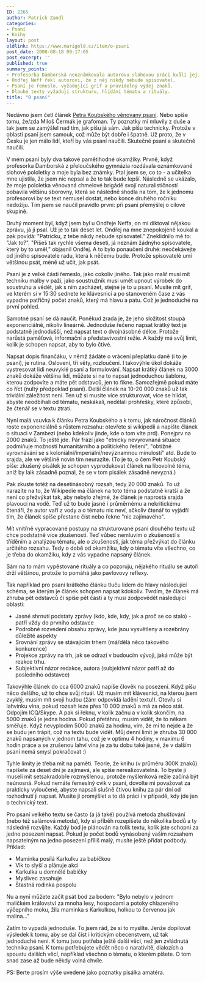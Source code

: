 ```yaml
---
ID: 2265
author: Patrick Zandl
categories:
- Psaní
- Knihy
layout: post
oldlink: https://www.marigold.cz/item/o-psani
post_date: 2008-08-18 09:17:05
post_excerpt: ''
published: true
summary_points:
- Profesorka Damborská neoznámkovala autorovu slohovou práci kvůli její naturalističnosti.
- Ondřej Neff řekl autorovi, že z něj nikdy nebude spisovatel.
- Psaní je řemeslo, vyžadující grif a pravidelný výdej znaků.
- Dlouhé texty vyžadují strukturu, hlídání tématu a rituály.
title: "O psaní"
---
```


Nedávno jsem četl článek <a href="http://ideesfixes.blogspot.com/2008/05/je-milo-emk-grafoman.html">Petra Koubského věnovaný psaní</a>. Nebo spíše tomu, že/zda Miloš Čermák je grafoman.  Ty poznatky mi mluvily z duše a tak jsem se zamýšlel nad tím, jak píšu já sám. Jak píšu technicky. Protože v oblasti psaní jsem samouk, což může být dobře i špatně. Už proto, že v Česku je jen málo lidí, kteří by vás psaní naučili. Skutečné psaní a skutečně naučili. 

V mém psaní byly dva takové pamětihodné okamžiky. Prvně, když profesorka Damborská z přeloučského gymnázia rozdávala oznámkované slohové pololetky a moje byla bez známky. Ptal jsem se, co to - a učitelka mne ujistila, že jsem nic nepsal a že to tak bude lepší. Následně se ukázalo, že moje pololetka věnovaná chmelové brigádě svojí naturalističností pobavila většinu sborovny, která se následně shodla na tom, že k jednomu profesorovi by se text nemusel dostat, nebo konce druhého ročníku nedožiju. Tím jsem se naučil pravidlo první: při psaní přemýšlej o cílové skupině.

<!--more-->

Druhý moment byl, když jsem byl u Ondřeje Neffa, on mi diktoval nějakou zprávu, já ji psal. Už je to tak deset let. Ondřej na mne znepokojeně koukal a pak povídá: "Patricku, z tebe nikdy nebude spisovatel." Zneklidnilo mě to: "Jak to?". "Píšeš tak rychle všema deseti, já neznám žádnýho spisovatele, který by to uměl," objasnil Ondřej. A to bylo ponaučení druhé: neočekávejte od jiného spisovatele radu, která k něčemu bude. Protože spisovatelé umí většinou psát, méně už učit, jak psát. 

Psaní je z velké části řemeslo, jako cokoliv jiného. Tak jako malíř musí mít techniku malby v paži, jako soustružník musí umět upnout výrobek do soustruhu a vědět, jak s ním zacházet, stejné je to u psaní. Musíte mít grif, ve kterém si v 15:30 sednete ke klávesnici a po stanoveném čase z vás vypadne patřičný počet znaků, který má hlavu a patu. Což je jednoduché na první pohled. 

Samotné psaní se dá naučit. Poněkud zrada je, že jeho složitost stoupá exponenciálně, nikoliv lineárně. Jednoduše řečeno napsat krátký text je podstatně jednodušší, než napsat text o dvojnásobné délce. Protože narůstá paměťová, informační a představivostní režie. A každý má svůj limit, kolik je schopen napsat, aby to bylo čtivé. 

Napsat dopis finančáku, v němž žádáte o vrácení přeplatku daně (i to je psaní), je rutina. Oslovení, tři věty, rozloučení. I takovýhle úkol dokáže vystresovat lidi neuvyklé psaní a formulování. Napsat krátký článek na 3000 znaků dokáže většina lidí, můžete si na to napsat jednoduchou šablonu, kterou zodpovíte a máte pět odstavců, jen to fikne. Samozřejmě pokud máte co říct (nultý předpoklad psaní). Delší článek na 10-20 000 znaků už tak triviální záležitost není. Ten už si musíte více strukturovat, více se hlídat, abyste neodbíhali od tématu, neskákali, nedělali prohřešky, které způsobí, že čtenář se v textu ztratí. 

Nyní malá vsuvka k článku Petra Koubského a k tomu, jak náročnost článků roste exponenciálně s růstem rozsahu: otevřete si wikipedii a napište článek o situaci v Zambezi (nebo kdekoliv jinde, kde o tom víte prd). Ponejprv na 2000 znaků. To ještě jde. Pár frází jako "etnicky nevyrovnaná situace podmiňuje možnosti humanitárního a politického řešení", "obtížné vyrovnávání se s koloniální/imperiální/nevýznamnou minulostí" atd. Bude to srajda, ale ve většině novin tím neurazíte. (To je to, o čem Petr Koubský píše: zkušený pisálek je schopen vyprodukovat článek na libovolné téma, aniž by laik zásadně poznal, že se v tom pisálek zásadně nevyzná.)

Pak zkuste totéž na desetinásobný rozsah, tedy 20 000 znaků. To už narazíte na to, že Wikipedie má článek na toto téma podstatně kratší a že není co přežvýkat tak, aby nebylo zřejmé, že článek je naprostá srajda plavoucí na vodě. Teď už to bude jasné i průměrnému a nekritickému čtenáři, že autor vaří z vody a o tématu nic neví, ačkoliv čtenář to vyjádří tím, že článek spíše přestane číst nebo řekne "nic zajímavého". 

Mít vnitřně vypracované postupy na strukturované psaní dlouhého textu už chce podstatně více zkušeností. Teď vůbec nemluvím o zkušeností s tříděním a analýzou tématu, ale o zkušenosti, jak téma přežvýkat do článku určitého rozsahu. Tedy o době od okamžiku, kdy o tématu víte všechno, co je třeba do okamžiku, kdy z vás vypadne napsaný článek. 

Sám na to mám vypěstované rituály a co pozoruju, nějakého rituálu se autoři drží většinou, protože to pomáhá jako pavlovovy reflexy. 

Tak například pro psaní krátkého článku tluču lidem do hlavy následující schéma, se kterým je článek schopen napsat kdokoliv. Tvrdím, že článek má zhruba pět odstavců či spíše pět části a ty musí zodpovědět následující oblasti:

<ul>
<li>Jasné shrnutí podstaty zprávy (kdo, kde, kdy, jak a proč se co stalo) - patří vždy do prvního odstavce</li>
<li>Podrobné rozvedení obsahu zprávy, kde jsou vysvětleny a rozebrány důležité aspekty</li>
<li>Srovnání zprávy se stávajícím trhem (má/dělá něco takového konkurence)</li>
<li>Projekce zprávy na trh, jak se odrazí v budoucím vývoji, jaká může být reakce trhu.</li> 
<li>Subjektivní názor redakce, autora (subjektivní názor patří až do posledního odstavce) </li>
</ul>

Takovýhle článek do cca 6000 znaků napíše člověk na posezení. Když píšu něco delšího, už to chce svůj rituál. Už musím mít klávesnici, na kterou jsem zvyklý, musím mít svoji hudbu (žánr odpovídá ladění textu!). Otevřu si lahvinku vína, pokud rozsah leze přes 10 000 znaků a má za něco stát. Odpojím ICQ/Skype. A pak si řeknu, v kolik začnu a v kolik skončím, na 5000 znaků je jedna hodina. Pokud přetáhnu, musím vidět, že to někam směřuje. Když nevyplodím 5000 znaků za hodinu, vím, že mi to nejde a že se budu jen trápit, což na textu bude vidět. Můj denní limit je zhruba 30 000 znaků napsaných v jednom tahu, což je v optimu 4 hodiny, v maximu 6 hodin práce a se zrušenou lahví vína je za tu dobu také jasné, že v dalším psaní nemá smysl pokračovat :)

Tyhle limity je třeba mít na paměti. Teorie, že knihu (v průměru 300K znaků) napíšete za deset dní je zajímavá, ale spíše nerealizovatelná. To byste ji museli mít setsakradobře rozmyšlenou, protože myšlenková režie začíná být neúnosná. Pokud nemáte řemeslný cvik v psaní, dovolte mi považovat za prakticky vyloučené, abyste napsali slušně čtivou knihu za pár dní od rozhodnutí ji napsat. Musíte ji promýšlet a to dá práci i v případě, kdy jde jen o technický text. 

Pro psaní velkého textu se často (a já také) používá metoda zhušťování (nebo též salámová metoda), kdy si příběh rozepíšete do několika bodů a ty následně rozvíjíte. Každý bod je plánován na tolik textu, kolik jste schopni za jedno posezení napsat. Pokud je počet bodů vynásobený vaším rozsahem napsatelným na jedno posezení příliš malý, musíte ještě přidat podbody. Příklad:
<ul>
<li>Maminka posílá Karkulku za babičkou</li>
<li>Vlk to slyší a plánuje akci</li>
<li>Karkulka u domnělé babičky</li>
<li>Myslivec zasahuje</li>
<li>Štastná rodinka pospolu</li>
</ul>

Nu a nyní můžete začít psát bod za bodem: "Bylo nebylo v jednom maličkém království za mnoha lesy, hospodami a potoky chlazeného výčepního moku, žila maminka s Karkulkou, holkou to červenou jak malina..." 

Zatím to vypadá jednoduše. To jsem rád, že si to myslíte. Jenže dopilovat výsledek k tomu, aby se dal číst i kritickým obecenstvem, už tak jednoduché není. K tomu jsou potřeba ještě další věci, než jen zvládnutá technika psaní. K tomu potřebujete vědět něco o narativitě, dialozích a spoustu dalších věcí, například všechno o tématu, o kterém píšete. O tom snad zase až bude někdy volná chvíle. 

PS: Berte prosím výše uvedené jako poznatky pisálka amatéra.